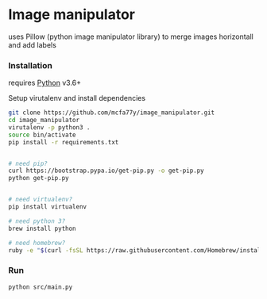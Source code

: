 # Image manipulator
uses Pillow (python image manipulator library) to merge images horizontall and add labels


### Installation

requires [Python](https://www.python.org/downloads/) v3.6+

Setup virutalenv and install dependencies

```sh
git clone https://github.com/mcfa77y/image_manipulator.git
cd image_manipulator
virutalenv -p python3 .
source bin/activate
pip install -r requirements.txt


# need pip?
curl https://bootstrap.pypa.io/get-pip.py -o get-pip.py
python get-pip.py


# need virtualenv?
pip install virtualenv

# need python 3?
brew install python

# need homebrew?
ruby -e "$(curl -fsSL https://raw.githubusercontent.com/Homebrew/install/master/install)"

```
### Run

```sh
python src/main.py
```

